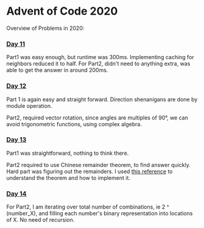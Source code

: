 # Advent of Code 2020

Overview of Problems in 2020:

### [Day 11](day11/solution.py)

Part1 was easy enough, but runtime was 300ms. Implementing caching for neighbors reduced it to half.
For Part2, didn't need to anything extra, was able to get the answer in around 200ms.

### [Day 12](day12/solution.py)

Part 1 is again easy and straight forward. Direction shenanigans are done by module operation.

Part2, required vector rotation, since angles are multiples of 90°, we can avoid trigonometric functions, using complex algebra.

### [Day 13](day13/solution.py)

Part1 was straightforward, nothing to think there.

Part2 required to use Chinese remainder theorem, to find answer quickly. Hard part was figuring out the remainders. I used [this reference](https://www.geeksforgeeks.org/implementation-of-chinese-remainder-theorem-inverse-modulo-based-implementation/) to understand the theorem and how to implement it.


### [Day 14](day14/solution.py)

For Part2, I am iterating over total number of combinations, ie 2 ^ (number_X), and filling each number's binary representation into locations of X. No need of recursion.
